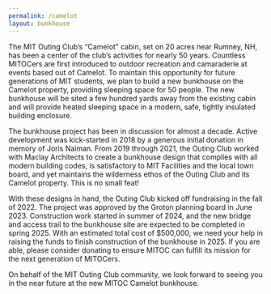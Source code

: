 ```yaml
---
permalink: /camelot
layout: bunkhouse
---
```


The MIT Outing Club’s “Camelot” cabin, set on 20 acres near Rumney, NH, has been a center of the club’s activities for nearly 50 years. Countless MITOCers are first introduced to outdoor recreation and camaraderie at events based out of Camelot. To maintain this opportunity for future generations of MIT students, we plan to build a new bunkhouse on the Camelot property, providing sleeping space for 50 people. The new bunkhouse will be sited a few hundred yards away from the existing cabin and will provide heated sleeping space in a modern, safe, tightly insulated building enclosure.

The bunkhouse project has been in discussion for almost a decade. Active development was kick-started in 2018 by a generous initial donation in memory of Joris Naiman. From 2019 through 2021, the Outing Club worked with Maclay Architects to create a bunkhouse design that complies with all modern building codes, is satisfactory to MIT Facilities and the local town board, and yet maintains the wilderness ethos of the Outing Club and its Camelot property. This is no small feat!

With these designs in hand, the Outing Club kicked off fundraising in the fall of 2022.  The project was approved by the Groton planning board in June 2023.  Construction work started in summer of 2024, and the new bridge and access trail to the bunkhouse site are expected to be completed in spring 2025.  With an estimated total cost of $500,000, we need your help in raising the funds to finish construction of the bunkhouse in 2025. If you are able, please consider donating to ensure MITOC can fulfill its mission for the next generation of MITOCers.

On behalf of the MIT Outing Club community, we look forward to seeing you in the near future at the new MITOC Camelot bunkhouse.

